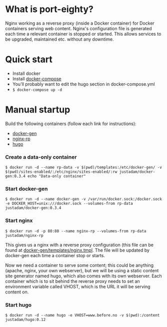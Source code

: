 What is port-eighty?
====================

Nginx working as a reverse proxy (inside a Docker container) for Docker containers serving web content.  Nginx's configuration file is generated each time a relevant container is stopped or started.  This allows services to be upgraded, maintained etc. without any downtime.

Quick start
===========

* Install docker
* Install [docker-compose](https://docs.docker.com/compose/)
* You'll probably want to edit the hugo section in docker-compose.yml
* `$ docker-compose up -d`

Manual startup
==============

Build the following containers (follow each link for instructions):

* [docker-gen](docker-gen)
* [nginx-rp](nginx-rp)
* [hugo](hugo)

### Create a data-only container

`$ docker run -d --name rp-data -v $(pwd)/templates:/etc/docker-gen/ -v $(pwd)/sites-enabled/:/etc/nginx/sites-enabled/:rw justadam/docker-gen:0.3.4 echo "Data-only container"`

### Start docker-gen

`$ docker run -d --name docker-gen -v /var/run/docker.sock:/docker.sock -e DOCKER_HOST=unix:///docker.sock --volumes-from rp-data justadam/docker-gen:0.3.4`

### Start nginx 

`$ docker run -d -p 80:80 --name nginx-rp --volumes-from rp-data justadam/nginx-rp`

This gives us a nginx with a reverse proxy configuration (this file can be found at [docker-gen/templates/nginx.tmpl](docker-gen/templates/nginx.tmpl).  The file will be updated by docker-gen each time a container stop or starts.

Now we need a container to serve some content; this could be anything (apache, nginx, your own webserver), but we will be using a static content site generator named hugo, which also comes with its own webserver.
Each container which is to sit behind the reverse proxy needs to set an environment variable called VHOST, which is the URL it will be serving content on.

### Start hugo

`$ docker run -d --name hugo -e VHOST=www.before.no -v $(pwd):/content justadam/hugo:0.12`

